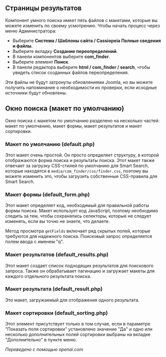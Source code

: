 <!-- Filename: Customising_the_Smart_Search_results_page / Display title: Переопределения макета умного поиска  -->

## Страницы результатов

Компонент умного поиска имеет пять файлов с макетами, которые вы можете изменить по своему усмотрению. Чтобы начать процесс через меню Администратора:

* Выберите **Система / Шаблоны сайта / Cassiopeia Полные сведения и файлы**.
* Выберите вкладку **Создание переопределений**.
* В панели компонентов выберите **com_finder**.
* Выберите элемент **Поиск**.
* В панели редактора выберите **html / com_finder / search**, чтобы увидеть список созданных файлов переопределения.

Эти файлы не будут затронуты обновлениями Joomla, но вы можете получить напоминание о необходимости их проверки, если исходные источники будут обновлены.

## Окно поиска (макет по умолчанию)

Окно поиска с макетом по умолчанию разделено на несколько частей: макет по умолчанию, макет формы, макет результатов и макет сортировки.

### Макет по умолчанию (default.php)

Этот макет очень простой. Он просто определяет структуру, в которой отображаются форма поиска и результаты поиска. Этот макет также отвечает за загрузку CSS-стилей по умолчанию для Smart Search, которые находятся в `media/com_finder/css/finder.css`, поэтому вы можете изменить это, чтобы загрузить собственные CSS-правила для Smart Search.

### Макет формы (default_form.php)

Этот макет определяет код, необходимый для правильной работы формы поиска. Макет использует код JavaScript, поэтому необходимо следить за тем, чтобы сохранялись селекторы, которые не следует изменять, если вы точно не знаете, что делаете.

Метод просмотра `getFields` включает ряд скрытых полей, которые требуются для надежного поиска. Поисковый запрос определяется полем ввода с именем "q".

### Макет результатов (default_results.php)

Этот макет создает список подходящих результатов для поискового запроса. Также он обрабатывает пагинацию и загружает макеты для каждого отдельного результата поиска.

### Макет результата (default_result.php)

Это макет, загружаемый для отображения одного результата.

### Макет сортировки (default_sorting.php)

Этот элемент присутствует только в том случае, если в параметре "Показать поля сортировки" установлено значение "Да" и одно или несколько дополнительных полей сортировки выбраны на вкладке "Дополнительно" в пункте меню.

*Переведено с помощью openai.com*


